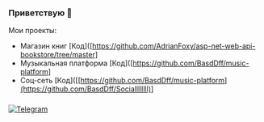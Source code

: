 ### Приветствую 👋

Мои проекты: 

- Магазин книг 
[Код]([https://github.com/AdrianFoxy/asp-net-web-api-bookstore/tree/master]
- Музыкальная платформа 
[Код]([https://github.com/BasdDff/music-platform]
- Соц-сеть 
[Код]([[https://github.com/BasdDff/music-platform](https://github.com/BasdDff/Sociallllllll)]
 
### 
[![Telegram](https://img.shields.io/badge/Telegram-red?style=social&logo=telegram)](https://t.me/basddff)
